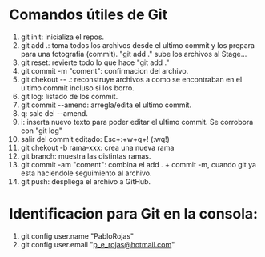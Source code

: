 
# Comandos útiles de Git

1. git init: inicializa el repos.
2. git add .: toma todos los archivos desde el ultimo commit y los prepara para una fotografia (commit). "git add ." sube los archivos al Stage...
3. git reset: revierte todo lo que hace "git add ."
4. git commit -m "coment": confirmacion del archivo.
5. git chekout -- .: reconstruye archivos a como se encontraban en el ultimo commit incluso si los borro.
6. git log: listado de los commit.
7. git commit --amend: arregla/edita el ultimo commit.
8.  q: sale del --amend.
9.  i: inserta nuevo texto para poder editar el ultimo commit. Se corrobora con "git log"
10. salir del commit editado: Esc+:+w+q+! (:wq!)
11. git chekout -b rama-xxx: crea una nueva rama
12. git branch: muestra las distintas ramas.
13. git commit -am "coment": combina el add . + commit -m, cuando git ya esta haciendole seguimiento al archivo.
14. git push: despliega el archivo a GitHub. 

# Identificacion para Git en la consola:

1. git config user.name "PabloRojas"
2. git config user.email "p_e_rojas@hotmail.com"


